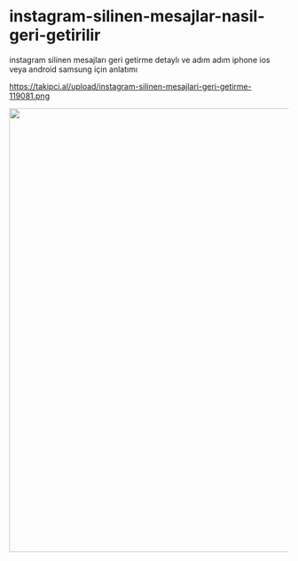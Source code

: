 # instagram-silinen-mesajlar-nasil-geri-getirilir
instagram silinen mesajları geri getirme detaylı ve adım adım iphone ios veya android samsung için anlatımı

https://takipci.al/upload/instagram-silinen-mesajlari-geri-getirme-119081.png

<a href="https://takipci.al/blog/instagram-silinen-mesajlar-nasil-geri-getirilir/">
  <img src="https://takipci.al/upload/instagram-silinen-mesajlari-geri-getirme-119081.png
" width="800" />
</a>
